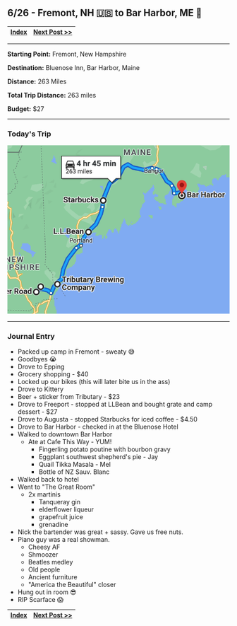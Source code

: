 ## 6/26 - Fremont, NH 🇺🇸 to Bar Harbor, ME 🦞

| [Index](../README.md) | [Next Post >>](06-27.md) |
|-----------------------|--------------------------|

---
**Starting Point:** Fremont, New Hampshire

**Destination:** Bluenose Inn, Bar Harbor, Maine

**Distance:** 263 Miles

**Total Trip Distance:** 263 miles

**Budget:** $27

---

### Today's Trip

![map from fremont to bar harbor](maps/06-26.png "map")

---

### Journal Entry

* Packed up camp in Fremont - sweaty 😅
* Goodbyes 😭
* Drove to Epping
* Grocery shopping - $40
* Locked up our bikes (this will later bite us in the ass)
* Drove to Kittery
* Beer + sticker from Tributary - $23
* Drove to Freeport - stopped at LLBean and bought grate and camp dessert - $27
* Drove to Augusta - stopped Starbucks for iced coffee - $4.50
* Drove to Bar Harbor - checked in at the Bluenose Hotel
* Walked to downtown Bar Harbor
  * Ate at Cafe This Way - YUM!
    * Fingerling potato poutine with bourbon gravy
    * Eggplant southwest shepherd's pie - Jay
    * Quail Tikka Masala - Mel
    * Bottle of NZ Sauv. Blanc
* Walked back to hotel
* Went to "The Great Room"
  * 2x martinis
    * Tanqueray gin
    * elderflower liqueur
    * grapefruit juice
    * grenadine
* Nick the bartender was great + sassy. Gave us free nuts.
* Piano guy was a real showman.
  * Cheesy AF
  * Shmoozer
  * Beatles medley
  * Old people
  * Ancient furniture
  * "America the Beautiful" closer
* Hung out in room 😎
* RIP Scarface 😱

| [Index](../README.md) | [Next Post >>](06-27.md) |
|-----------------------|--------------------------|
